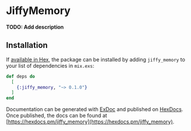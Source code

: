 # JiffyMemory

**TODO: Add description**

## Installation

If [available in Hex](https://hex.pm/docs/publish), the package can be installed
by adding `jiffy_memory` to your list of dependencies in `mix.exs`:

```elixir
def deps do
  [
    {:jiffy_memory, "~> 0.1.0"}
  ]
end
```

Documentation can be generated with [ExDoc](https://github.com/elixir-lang/ex_doc)
and published on [HexDocs](https://hexdocs.pm). Once published, the docs can
be found at [https://hexdocs.pm/jiffy_memory](https://hexdocs.pm/jiffy_memory).


